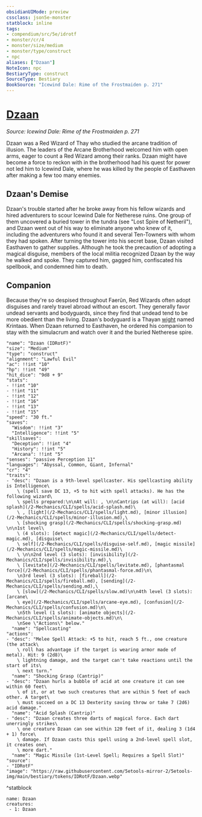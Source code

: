 ```yaml
---
obsidianUIMode: preview
cssclass: json5e-monster
statblock: inline
tags:
- compendium/src/5e/idrotf
- monster/cr/4
- monster/size/medium
- monster/type/construct
- npc
aliases: ["Dzaan"]
NoteIcon: npc
BestiaryType: construct
SourceType: Bestiary
BookSource: "Icewind Dale: Rime of the Frostmaiden p. 271"
---
```

# [Dzaan](2-Mechanics/CLI/bestiary/npc/dzaan-idrotf.md)
*Source: Icewind Dale: Rime of the Frostmaiden p. 271*  

Dzaan was a Red Wizard of Thay who studied the arcane tradition of illusion. The leaders of the Arcane Brotherhood welcomed him with open arms, eager to count a Red Wizard among their ranks. Dzaan might have become a force to reckon with in the brotherhood had his quest for power not led him to Icewind Dale, where he was killed by the people of Easthaven after making a few too many enemies.

## Dzaan's Demise

Dzaan's trouble started after he broke away from his fellow wizards and hired adventurers to scour Icewind Dale for Netherese ruins. One group of them uncovered a buried tower in the tundra (see "Lost Spire of Netheril"), and Dzaan went out of his way to eliminate anyone who knew of it, including the adventurers who found it and several Ten-Towners with whom they had spoken. After turning the tower into his secret base, Dzaan visited Easthaven to gather supplies. Although he took the precaution of adopting a magical disguise, members of the local militia recognized Dzaan by the way he walked and spoke. They captured him, gagged him, confiscated his spellbook, and condemned him to death.

## Companion

Because they're so despised throughout Faerûn, Red Wizards often adopt disguises and rarely travel abroad without an escort. They generally favor undead servants and bodyguards, since they find that undead tend to be more obedient than the living. Dzaan's bodyguard is a Thayan [wight](/2-Mechanics/CLI/bestiary/undead/wight.md) named Krintaas. When Dzaan returned to Easthaven, he ordered his companion to stay with the simulacrum and watch over it and the buried Netherese spire.

```statblock
"name": "Dzaan (IDRotF)"
"size": "Medium"
"type": "construct"
"alignment": "Lawful Evil"
"ac": !!int "10"
"hp": !!int "49"
"hit_dice": "9d8 + 9"
"stats":
- !!int "10"
- !!int "11"
- !!int "12"
- !!int "16"
- !!int "13"
- !!int "15"
"speed": "30 ft."
"saves":
  "Wisdom": !!int "3"
  "Intelligence": !!int "5"
"skillsaves":
  "Deception": !!int "4"
  "History": !!int "5"
  "Arcana": !!int "5"
"senses": "passive Perception 11"
"languages": "Abyssal, Common, Giant, Infernal"
"cr": "4"
"traits":
- "desc": "Dzaan is a 9th-level spellcaster. His spellcasting ability is Intelligence\
    \ (spell save DC 13, +5 to hit with spell attacks). He has the following wizard\
    \ spells prepared:\n\nAt will: , \n\nCantrips (at will): [acid splash](/2-Mechanics/CLI/spells/acid-splash.md)\
    \ , [light](/2-Mechanics/CLI/spells/light.md), [minor illusion](/2-Mechanics/CLI/spells/minor-illusion.md),\
    \ [shocking grasp](/2-Mechanics/CLI/spells/shocking-grasp.md) \n\n1st level\
    \ (4 slots): [detect magic](/2-Mechanics/CLI/spells/detect-magic.md), [disguise\
    \ self](/2-Mechanics/CLI/spells/disguise-self.md), [magic missile](/2-Mechanics/CLI/spells/magic-missile.md)\
    \ \n\n2nd level (3 slots): [invisibility](/2-Mechanics/CLI/spells/invisibility.md),\
    \ [levitate](/2-Mechanics/CLI/spells/levitate.md), [phantasmal force](/2-Mechanics/CLI/spells/phantasmal-force.md)\n\
    \n3rd level (3 slots): [fireball](/2-Mechanics/CLI/spells/fireball.md), [sending](/2-Mechanics/CLI/spells/sending.md),\
    \ [slow](/2-Mechanics/CLI/spells/slow.md)\n\n4th level (3 slots): [arcane\
    \ eye](/2-Mechanics/CLI/spells/arcane-eye.md), [confusion](/2-Mechanics/CLI/spells/confusion.md)\n\
    \n5th level (1 slots): [animate objects](/2-Mechanics/CLI/spells/animate-objects.md)\n\
    \nSee \"Actions\" below."
  "name": "Spellcasting"
"actions":
- "desc": "Melee Spell Attack: +5 to hit, reach 5 ft., one creature (the attack\
    \ roll has advantage if the target is wearing armor made of metal). Hit: 9 (2d8)\
    \ lightning damage, and the target can't take reactions until the start of its\
    \ next turn."
  "name": "Shocking Grasp (Cantrip)"
- "desc": "Dzaan hurls a bubble of acid at one creature it can see within 60 feet\
    \ of it, or at two such creatures that are within 5 feet of each other. A target\
    \ must succeed on a DC 13 Dexterity saving throw or take 7 (2d6) acid damage."
  "name": "Acid Splash (Cantrip)"
- "desc": "Dzaan creates three darts of magical force. Each dart unerringly strikes\
    \ one creature Dzaan can see within 120 feet of it, dealing 3 (1d4 + 1) force\
    \ damage. If Dzaan casts this spell using a 2nd-level spell slot, it creates one\
    \ more dart."
  "name": "Magic Missile (1st-Level Spell; Requires a Spell Slot)"
"source":
- "IDRotF"
"image": "https://raw.githubusercontent.com/5etools-mirror-2/5etools-img/main/bestiary/tokens/IDRotF/Dzaan.webp"
```
^statblock

```encounter-table
name: Dzaan
creatures:
 - 1: Dzaan
```